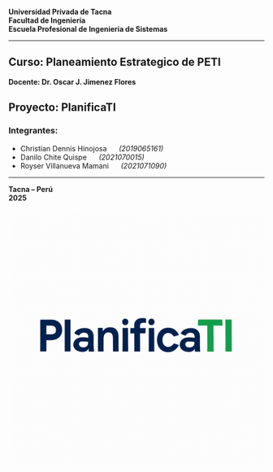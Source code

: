 **Universidad Privada de Tacna**  
**Facultad de Ingeniería**  
**Escuela Profesional de Ingeniería de Sistemas**  
     
---
    
## Curso: Planeamiento Estrategico de PETI
**Docente: Dr. Oscar J. Jimenez Flores**

Proyecto: PlanificaTI
---

### Integrantes:

- Christian Dennis Hinojosa &nbsp;&nbsp;&nbsp;&nbsp; *(2019065161)*  
- Danilo Chite Quispe &nbsp;&nbsp;&nbsp;&nbsp; *(2021070015)*  
- Royser Villanueva Mamani &nbsp;&nbsp;&nbsp;&nbsp; *(2021071090)*  


---

**Tacna – Perú**  
**2025**

![PlanificaTI](assets/planificati.png)
